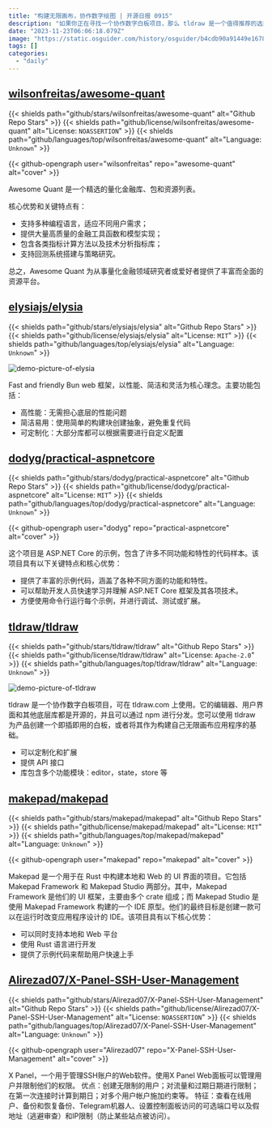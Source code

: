 ```yaml
---
title: "构建无限画布，协作数字绘图 | 开源日报 0915"
description: "如果你正在寻找一个协作数字白板项目，那么 tldraw 是一个值得推荐的选择。它的开源编辑器、用户界面和底层库使得定制和扩展变得非常容易。你可以使用 tldraw 创建一个即插即用的白板，或者将其作为构建自己的无限画布应用程序的基础。此外，它还提供了 API 接口，使得与其他应用程序的集成变得更加简单。无论你是一个开发者还是一个产品经理，tldraw 都是一个值得一试的工具。"
date: "2023-11-23T06:06:18.079Z"
image: "https://static.osguider.com/history/osguider/b4cdb90a91449e1678ab673cced00fde.png"
tags: []
categories:
  - "daily"
---
```


## [wilsonfreitas/awesome-quant](https://github.com/wilsonfreitas/awesome-quant)

{{< shields path="github/stars/wilsonfreitas/awesome-quant" alt="Github Repo Stars" >}} {{< shields path="github/license/wilsonfreitas/awesome-quant" alt="License: `NOASSERTION`" >}} {{< shields path="github/languages/top/wilsonfreitas/awesome-quant" alt="Language: `Unknown`" >}}

{{< github-opengraph user="wilsonfreitas" repo="awesome-quant" alt="cover" >}}

Awesome Quant 是一个精选的量化金融库、包和资源列表。

核心优势和关键特点有：

- 支持多种编程语言，适应不同用户需求；
- 提供大量高质量的金融工具函数和模型实现；
- 包含各类指标计算方法以及技术分析指标库；
- 支持回测系统搭建与策略研究。

总之，Awesome Quant 为从事量化金融领域研究者或爱好者提供了丰富而全面的资源平台。

## [elysiajs/elysia](https://github.com/elysiajs/elysia)

{{< shields path="github/stars/elysiajs/elysia" alt="Github Repo Stars" >}} {{< shields path="github/license/elysiajs/elysia" alt="License: `MIT`" >}} {{< shields path="github/languages/top/elysiajs/elysia" alt="Language: `Unknown`" >}}

![demo-picture-of-elysia](https://static.osguider.com/history/2023/83ab307367dfb767f08ca31e73120a2f.png)

Fast and friendly Bun web 框架，以性能、简洁和灵活为核心理念。主要功能包括：

- 高性能：无需担心底层的性能问题
- 简洁易用：使用简单的构建块创建抽象，避免重复代码
- 可定制化：大部分库都可以根据需要进行自定义配置

## [dodyg/practical-aspnetcore](https://github.com/dodyg/practical-aspnetcore)

{{< shields path="github/stars/dodyg/practical-aspnetcore" alt="Github Repo Stars" >}} {{< shields path="github/license/dodyg/practical-aspnetcore" alt="License: `MIT`" >}} {{< shields path="github/languages/top/dodyg/practical-aspnetcore" alt="Language: `Unknown`" >}}

{{< github-opengraph user="dodyg" repo="practical-aspnetcore" alt="cover" >}}

这个项目是 ASP.NET Core 的示例，包含了许多不同功能和特性的代码样本。该项目具有以下关键特点和核心优势：

- 提供了丰富的示例代码，涵盖了各种不同方面的功能和特性。
- 可以帮助开发人员快速学习并理解 ASP.NET Core 框架及其各项技术。
- 方便使用命令行运行每个示例，并进行调试、测试或扩展。

## [tldraw/tldraw](https://github.com/tldraw/tldraw)

{{< shields path="github/stars/tldraw/tldraw" alt="Github Repo Stars" >}} {{< shields path="github/license/tldraw/tldraw" alt="License: `Apache-2.0`" >}} {{< shields path="github/languages/top/tldraw/tldraw" alt="Language: `Unknown`" >}}

![demo-picture-of-tldraw](https://static.osguider.com/history/2023/6e6f702ca1bcc07f027c119fe8bfa702.png)

tldraw 是一个协作数字白板项目，可在 tldraw.com 上使用。它的编辑器、用户界面和其他底层库都是开源的，并且可以通过 npm 进行分发。您可以使用 tldraw 为产品创建一个即插即用的白板，或者将其作为构建自己无限画布应用程序的基础。

- 可以定制化和扩展
- 提供 API 接口
- 库包含多个功能模块：editor，state，store 等

## [makepad/makepad](https://github.com/makepad/makepad)

{{< shields path="github/stars/makepad/makepad" alt="Github Repo Stars" >}} {{< shields path="github/license/makepad/makepad" alt="License: `MIT`" >}} {{< shields path="github/languages/top/makepad/makepad" alt="Language: `Unknown`" >}}

{{< github-opengraph user="makepad" repo="makepad" alt="cover" >}}

Makepad 是一个用于在 Rust 中构建本地和 Web 的 UI 界面的项目。它包括 Makepad Framework 和 Makepad Studio 两部分。其中，Makepad Framework 是他们的 UI 框架，主要由多个 crate 组成；而 Makepad Studio 是使用 Makepad Framework 构建的一个 IDE 原型。他们的最终目标是创建一款可以在运行时改变应用程序设计的 IDE。该项目具有以下核心优势：

- 可以同时支持本地和 Web 平台
- 使用 Rust 语言进行开发
- 提供了示例代码来帮助用户快速上手

## [Alirezad07/X-Panel-SSH-User-Management](https://github.com/Alirezad07/X-Panel-SSH-User-Management)

{{< shields path="github/stars/Alirezad07/X-Panel-SSH-User-Management" alt="Github Repo Stars" >}} {{< shields path="github/license/Alirezad07/X-Panel-SSH-User-Management" alt="License: `NOASSERTION`" >}} {{< shields path="github/languages/top/Alirezad07/X-Panel-SSH-User-Management" alt="Language: `Unknown`" >}}

{{< github-opengraph user="Alirezad07" repo="X-Panel-SSH-User-Management" alt="cover" >}}

X Panel，一个用于管理SSH账户的Web软件。使用X Panel Web面板可以管理用户并限制他们的权限。
优点：创建无限制的用户；对流量和过期日期进行限制；在第一次连接时计算到期日；对多个用户帐户施加约束等。
特征：查看在线用户、备份和恢复备份、Telegram机器人、设置控制面板访问的可选端口号以及假地址（逃避审查）和IP限制（防止某些站点被访问）。
